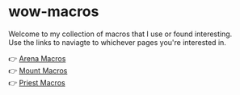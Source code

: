 # wow-macros

Welcome to my collection of macros that I use or found interesting.  
Use the links to naviagte to whichever pages you're interested in.

👉 [Arena Macros](arenas.md)  
👉 [Mount Macros](mounts.md)  
👉 [Priest Macros](priests.md)  
